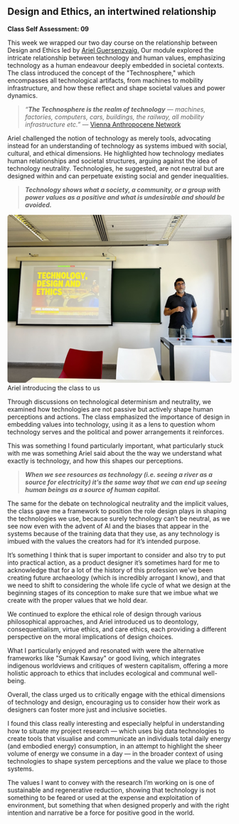 ## Design and Ethics, an intertwined relationship

**Class Self Assessment: 09**

This week we wrapped our two day course on the relationship between Design and Ethics led by [Ariel Guersenzvaig.](https://mdef.fablabbcn.org/2023-24/year-1/t3/design-ethics/#faculty) Our module explored the intricate relationship between technology and human values, emphasizing technology as a human endeavour deeply embedded in societal contexts. The class introduced the concept of the "Technosphere," which encompasses all technological artifacts, from machines to mobility infrastructure, and how these reflect and shape societal values and power dynamics.

> *“**The Technosphere is the realm of technology** — machines, factories, computers, cars, buildings, the railway, all mobility infrastructure etc.”* — [Vienna Anthropocene Network](https://anthropocene.univie.ac.at/resources/technosphere/#:~:text=The%20technosphere%20is%20the%20realm,railway%2C%20all%20mobility%20infrastructure%20etc.)
> 

Ariel challenged the notion of technology as merely tools, advocating instead for an understanding of technology as systems imbued with social, cultural, and ethical dimensions. He highlighted how technology mediates human relationships and societal structures, arguing against the idea of technology neutrality. Technologies, he suggested, are not neutral but are designed within and can perpetuate existing social and gender inequalities.

> ***Technology shows what a society, a community, or a group with power values as a positive and what is undesirable and should be avoided.***
> 

<img src="../images/23. Design Ethics/Ariel Teaching Class.jpg" alt="design ethics" style="border-radius: 5px;">
<figcaption> Ariel introducing the class to us</figcaption>

Through discussions on technological determinism and neutrality, we examined how technologies are not passive but actively shape human perceptions and actions. The class emphasized the importance of design in embedding values into technology, using it as a lens to question whom technology serves and the political and power arrangements it reinforces.

This was something I found particularly important, what particularly stuck with me was something Ariel said about the the way we understand what exactly is technology, and how this shapes our perceptions.

> ***When we see resources as technology (i.e. seeing a river as a source for electricity) it’s the same way that we can end up seeing human beings as a source of human capital.***
> 

The same for the debate on technological neutrality and the implicit values, the class gave me a framework to position the role design plays in shaping the technologies we use, because surely technology can’t be neutral, as we see now even with the advent of AI and the biases that appear in the systems because of the training data that they use, as any technology is imbued with the values the creators had for it’s intended purpose. 

It’s something I think that is super important to consider and also try to put into practical action, as a product designer it’s sometimes hard for me to acknowledge that for a lot of the history of this profession we’ve been creating future archaeology (which is incredibly arrogant I know), and that we need to shift to considering the whole life cycle of what we design at the beginning stages of its conception to make sure that we imbue what we create with the proper values that we hold dear.

We continued to explore the ethical role of design through various philosophical approaches, and Ariel introduced us to deontology, consequentialism, virtue ethics, and care ethics, each providing a different perspective on the moral implications of design choices. 

What I particularly enjoyed and resonated with were the alternative frameworks like "Sumak Kawsay" or good living, which integrates indigenous worldviews and critiques of western capitalism, offering a more holistic approach to ethics that includes ecological and communal well-being.

Overall, the class urged us to critically engage with the ethical dimensions of technology and design, encouraging us to consider how their work as designers can foster more just and inclusive societies.

I found this class really interesting and especially helpful in understanding how to situate my project research — which uses big data technologies to create tools that visualise and communicate an individuals total daily energy (and embodied energy) consumption, in an attempt to highlight the sheer volume of energy we consume in a day — in the broader context of using technologies to shape system perceptions and the value we place to those systems. 

The values I want to convey with the research I’m working on is one of sustainable and regenerative reduction, showing that technology is not something to be feared or used at the expense and exploitation of environment, but something that when designed properly and with the right intention and narrative be a force for positive good in the world.